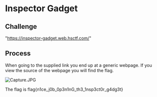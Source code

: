 # Inspector Gadget

## Challenge

"https://inspector-gadget.web.hsctf.com/"

## Process

When going to the supplied link you end up at a generic webpage. If you view the source of the webpage you will find the flag.

![Capture.JPG](Capture1.JPG)

The flag is flag{n1ce_j0b_0p3n1nG_th3_1nsp3ct0r_g4dg3t}